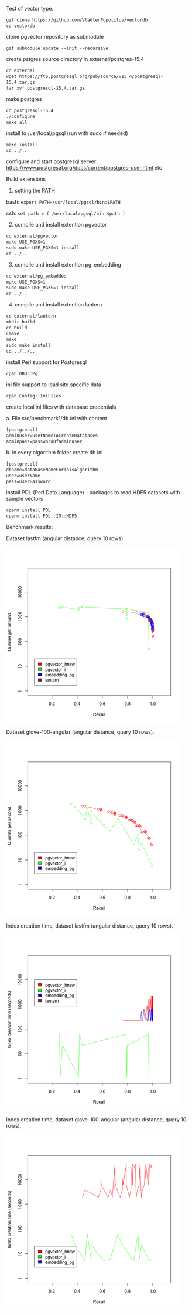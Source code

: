 Test of vector type.
```
git clone https://github.com/VladlenPopolitov/vectordb
cd vectordb
```
clone pgvector repository as submodule
```
git submodule update --init --recursive
```
create pstgres source directory in external/postgres-15.4
```
cd external 
wget https://ftp.postgresql.org/pub/source/v15.4/postgresql-15.4.tar.gz
tar xvf postgresql-15.4.tar.gz
```
make postgres 
```
cd postgresql-15.4
./configure
make all
```
install to /usr/local/pgsql (run with sudo if needed)
```
make install
cd ../..
```
 configure and start postgresql server:
 https://www.postgresql.org/docs/current/postgres-user.html etc

 Build extensions

1) setting the PATH

bash: `export PATH=/usr/local/pgsql/bin:$PATH`

csh: `set path = ( /usr/local/pgsql/bin $path )`

2) compile and install extention pgvector
```
cd external/pgvector
make USE_PGXS=1
sudo make USE_PGXS=1 install
cd ../..
```
3) compile and install extention pg_embedding
```
cd external/pg_embedded
make USE_PGXS=1
sudo make USE_PGXS=1 install
cd ../..
```
4) compile and install extention lantern
```
cd external/lantern
mkdir build
cd build
cmake ..
make 
sudo make install
cd ../../..
```

install Perl support for Postgresql
```
cpan DBD::Pg
```
ini file support to load site specific data
```
cpan Config::IniFiles
```

create local ini files with database credentials

a. File src/benchmark1/db.ini with content
```
[postgresql]
adminuser=userNameToCreateDatabases
adminpass=passwordOfadminuser
```
b. in every algorithm folder create db.ini
```
[postgresql]
dbname=dataBaseNameForThisAlgorithm
user=userName
pass=userPassword
```
install PDL (Perl Data Language) - packages to read HDF5 datasets with sample vectors
```
cpanm install PDL
cpanm install PDL::IO::HDF5
```

Benchmark results:

Dataset lastfm (angular distance, query 10 rows).

![Benchmark](results/lastfm/10/benchmark.png?raw=true "Benchmark")


Dataset glove-100-angular (angular distance, query 10 rows).

![Benchmark](results/glove-100-a/10/benchmark.png?raw=true "Benchmark")

Index creation time, dataset lastfm (angular distance, query 10 rows).

![Benchmark](results/lastfm/10/benchmarkIndex.png?raw=true "Benchmark")


Index creation time, dataset glove-100-angular (angular distance, query 10 rows).

![Benchmark](results/glove-100-a/10/benchmarkIndex.png?raw=true "Benchmark")





